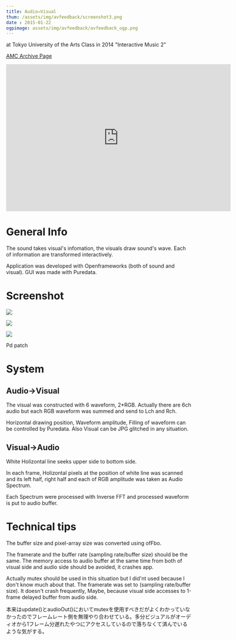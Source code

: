 ```yaml
---
title: Audio⇔Visual
thum: /assets/img/avfeedback/screenshot3.png
date : 2015-01-22
ogpimage: assets/img/avfeedback/avfeedback_ogp.png
---
```


at Tokyo University of the Arts Class in 2014 "Interactive Music 2"

[AMC Archive Page](http://geidaiamc.tumblr.com/post/114567474767/%E3%82%A4%E3%83%B3%E3%82%BF%E3%83%A9%E3%82%AF%E3%83%86%E3%82%A3%E3%83%B4%E3%83%9F%E3%83%A5%E3%83%BC%E3%82%B8%E3%83%83%E3%82%AF%E2%85%A1%E6%88%90%E6%9E%9C%E7%99%BA%E8%A1%A8%E4%BC%9A-%E4%BC%9A%E5%A0%B4%E8%8A%B8%E8%A1%93%E6%83%85%E5%A0%B1%E3%82%BB%E3%83%B3%E3%82%BF%E3%83%BC-%E3%83%A9%E3%83%9C%E3%83%A9%E3%82%A6%E3%83%B3%E3%82%B8)

<iframe width="610" height="400" src="https://www.youtube.com/embed/k5f98FPbETc?rel=0&amp;start=1530" frameborder="0" allowfullscreen></iframe>

# General Info

The sound takes visual's infomation, the visuals draw sound's wave.
Each of information are transformed interactively.

Application was developed with Openframeworks (both of sound and visual).
GUI was made with Puredata.

# Screenshot

![](/assets/img/avfeedback/screenshot1.png)

![](/assets/img/avfeedback/screenshot2.png)

![](/assets/img/avfeedback/patch.png)

Pd patch

# System

## Audio→Visual

The visual was constructed with 6 waveform, 2*RGB.
Actually there are 6ch audio but each RGB waveform was summed and send to Lch and Rch.

Horizontal drawing position, Waveform amplitude, Filling of waveform can be controlled  by Puredata.
Also Visual can be JPG glitched in any situation.


## Visual→Audio

White Holizontal line seeks upper side to bottom side.

In each frame, Holizontal pixels at the position of white line was scanned and its left half, right half and each of RGB amplitude was taken as Audio Spectrum.

Each Spectrum were processed with Inverse FFT and processed waveform is put to audio buffer.

# Technical tips

The buffer size and pixel-array size was converted using ofFbo.

The framerate and the buffer rate (sampling rate/buffer size) should be the same. The memory access to audio buffer at the same time from both of visual side and audio side should be avoided, it crashes app.

Actually mutex should be used in this situation but I did'nt used because I don't know much about that. The framerate was set to (sampling rate/buffer size). It doesn't crash frequently, Maybe, because visual side accesses to 1-frame delayed buffer from audio side.

本来はupdate()とaudioOut()においてmutexを使用すべきだがよくわかっていなかったのでフレームレート側を無理やり合わせている。多分ビジュアルがオーディオから1フレーム分遅れたやつにアクセスしているので落ちなくて済んでいるような気がする。
